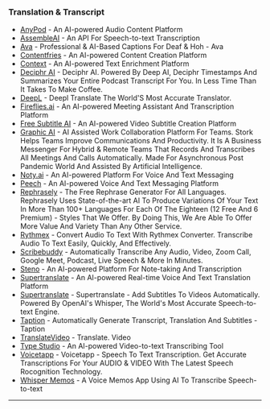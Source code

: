 ### Translation & Transcript

* [AnyPod](https://www.anypod.ai/) - An AI-powered Audio Content Platform
* [AssembleAI](https://www.assemblyai.com/) - An API For Speech-to-text Transcription
* [Ava](http://www.ava.me) - Professional & AI-Based Captions For Deaf & Hoh - Ava
* [Contentfries](https://www.contentfries.com/) - An AI-powered Content Creation Platform
* [Context](https://addcontext.xyz/) - An AI-powered Text Enrichment Platform
* [Deciphr AI](http://www.deciphr.ai) - Deciphr AI. Powered By Deep AI, Deciphr Timestamps And Summarizes Your Entire Podcast Transcript For You. In Less Time Than It Takes To Make Coffee.
* [DeepL](http://www.deepl.com) - Deepl Translate The World'S Most Accurate Translator.
* [Fireflies.ai](https://fireflies.ai/) - An AI-powered Meeting Assistant And Transcription Platform
* [Free Subtitle AI](https://freesubtitles.ai/) - An AI-powered Video Subtitle Creation Platform
* [Graphic AI](http://www.stork.ai) - AI Assisted Work Collaboration Platform For Teams. Stork Helps Teams Improve Communications And Productivity. It Is A Business Messenger For Hybrid & Remote Teams That Records And Transcribes All Meetings And Calls Automatically. Made For Asynchronous Post Pandemic World And Assisted By Artificial Intelligence.
* [Noty.ai](https://noty.ai/) - An AI-powered Platform For Voice And Text Messaging
* [Peech](https://www.peech-ai.com/) - An AI-powered Voice And Text Messaging Platform
* [Rephrasely](http://rephrasely.com) - The Free Rephrase Generator For All Languages. Rephrasely Uses State-of-the-art AI To Produce Variations Of Your Text In More Than 100+ Languages For Each Of The Eighteen (12 Free And 6 Premium) - Styles That We Offer. By Doing This, We Are Able To Offer More Value And Variety Than Any Other Service.
* [Rythmex](https://rythmex.com/) - Convert Audio To Text With Rythmex Converter. Transcribe Audio To Text Easily, Quickly, And Effectively.
* [Scribebuddy](http://secure.scribebuddy.com) - Automatically Transcribe Any Audio, Video, Zoom Call, Google Meet, Podcast, Live Speech & More In Minutes.
* [Steno](https://steno.ai/) - An AI-powered Platform For Note-taking And Transcription
* [Supertranslate](https://www.supertranslate.ai/) - An AI-powered Real-time Voice And Text Translation Platform
* [Supertranslate](http://www.supertranslate.ai) - Supertranslate - Add Subtitles To Videos Automatically. Powered By OpenAI's Whisper, The World's Most Accurate Speech-to-text Engine.
* [Taption](http://www.taption.com) - Automatically Generate Transcript, Translation And Subtitles - Taption
* [TranslateVideo](http://www.translate.video) - Translate. Video
* [Type Studio](https://www.typestudio.co/tool/video-to-text/) - An AI-powered Video-to-text Transcribing Tool
* [Voicetapp](http://voicetapp.com) - Voicetapp - Speech To Text Transcription. Get Accurate Transcriptions For Your AUDIO & VIDEO With The Latest Speech Rocognition Technology.
* [Whisper Memos](https://whispermemos.com/) - A Voice Memos App Using AI To Transcribe Speech-to-text

***